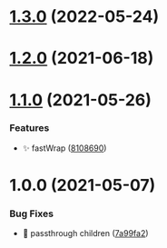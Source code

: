 # [1.3.0](https://github.com/atlasgroupcz/react-wrap/compare/1.2.0...1.3.0) (2022-05-24)

# [1.2.0](https://github.com/atlasgroupcz/react-wrap/compare/1.1.0...1.2.0) (2021-06-18)

# [1.1.0](https://github.com/atlasgroupcz/react-wrap/compare/1.0.0...1.1.0) (2021-05-26)

### Features

-   ✨ fastWrap ([8108690](https://github.com/atlasgroupcz/react-wrap/commit/8108690429ce70053c543bc4da4bc7d50aa11cef))

# 1.0.0 (2021-05-07)

### Bug Fixes

-   🐛 passthrough children ([7a99fa2](https://github.com/atlasgroupcz/react-wrap/commit/7a99fa2e40f4adb703f83f1708360d24ee4f4b71))
